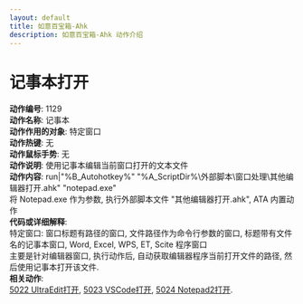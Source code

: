 ```yaml
---
layout: default
title: 如意百宝箱-Ahk
description: 如意百宝箱-Ahk 动作介绍
---
```

<link rel="stylesheet" href="../actions/css/atom-one-light.min.css">
<script src="../actions/js/highlight.min.js"></script>
<script>hljs.highlightAll();</script>

# [](#header-2) 记事本打开
**动作编号**: 1129  
**动作名称**: 记事本  
**动作作用的对象**: 特定窗口  
**动作热键**: 无  
**动作鼠标手势**: 无  
**动作说明**: 使用记事本编辑当前窗口打开的文本文件  
**动作内容**: run|"%B_Autohotkey%" "%A_ScriptDir%\外部脚本\窗口处理\其他编辑器打开.ahk" "notepad.exe"  
将 Notepad.exe 作为参数, 执行外部脚本文件 "其他编辑器打开.ahk", ATA 内置动作  
**代码或详细解释**:  
特定窗口: 窗口标题有路径的窗口, 文件路径作为命令行参数的窗口, 标题带有文件名的记事本窗口, 
Word, Excel, WPS, ET, Scite 程序窗口  
主要是针对编辑器窗口, 执行动作后, 自动获取编辑器程序当前打开文件的路径, 然后使用记事本打开该文件.  
**相关动作**:  
[5022 UltraEdit打开](5022.md), [5023 VSCode打开](5023.md), [5024 Notepad2打开](5024.md).